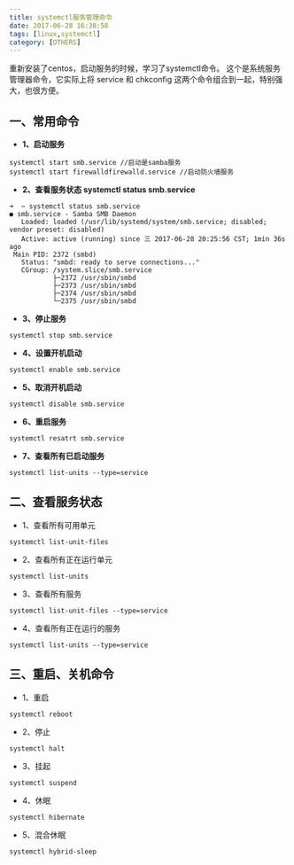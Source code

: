 ```yaml
---
title: systemctl服务管理命令
date: 2017-06-28 16:38:58
tags: [linux,systemctl]
category: [OTHERS]
---
```



重新安装了centos，启动服务的时候，学习了systemctl命令。 这个是系统服务管理器命令，它实际上将 service 和 chkconfig 这两个命令组合到一起，特别强大，也很方便。
<!--more-->

## 一、常用命令
- **1、启动服务**
```
systemctl start smb.service //启动是samba服务
systemctl start firewalldfirewalld.service //启动防火墙服务
```
-  **2、查看服务状态 systemctl status smb.service**
```
➜  ~ systemctl status smb.service
● smb.service - Samba SMB Daemon
   Loaded: loaded (/usr/lib/systemd/system/smb.service; disabled; vendor preset: disabled)
   Active: active (running) since 三 2017-06-28 20:25:56 CST; 1min 36s ago
 Main PID: 2372 (smbd)
   Status: "smbd: ready to serve connections..."
   CGroup: /system.slice/smb.service
           ├─2372 /usr/sbin/smbd
           ├─2373 /usr/sbin/smbd
           ├─2374 /usr/sbin/smbd
           └─2375 /usr/sbin/smbd
```
- **3、停止服务**
```
systemctl stop smb.service
```
- **4、设置开机启动**
```
systemctl enable smb.service
```
- **5、取消开机启动**
```
systemctl disable smb.service
```
- **6、重启服务**
```
systemctl resatrt smb.service
```
- **7、查看所有已启动服务**
```
systemctl list-units --type=service
```

## 二、查看服务状态
- 1、查看所有可用单元
```
systemctl list-unit-files
```

- 2、查看所有正在运行单元
```
systemctl list-units
```

- 3、查看所有服务
```
systemctl list-unit-files --type=service
```

- 4、查看所有正在运行的服务
```
systemctl list-units --type=service
```

## 三、重启、关机命令
- 1、重启
```
systemctl reboot
```
- 2、停止
```
systemctl halt
```
- 3、挂起
```
systemctl suspend
```
- 4、休眠
```
systemctl hibernate
```
- 5、混合休眠
```
systemctl hybrid-sleep
```

